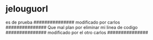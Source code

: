 # jelouguorl
es de prueba
###############
modificado por carlos
###############
Que mal plan por eliminar mi linea de codigo
###############
modificado por el otro carlos
###############
